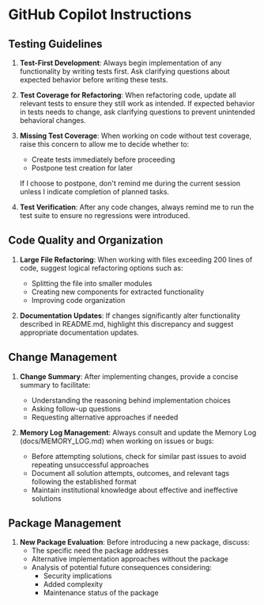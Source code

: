 # GitHub Copilot Instructions

## Testing Guidelines

1. **Test-First Development**: Always begin implementation of any functionality by writing tests first. Ask clarifying questions about expected behavior before writing these tests.

2. **Test Coverage for Refactoring**: When refactoring code, update all relevant tests to ensure they still work as intended. If expected behavior in tests needs to change, ask clarifying questions to prevent unintended behavioral changes.

3. **Missing Test Coverage**: When working on code without test coverage, raise this concern to allow me to decide whether to:
   - Create tests immediately before proceeding
   - Postpone test creation for later
   
   If I choose to postpone, don't remind me during the current session unless I indicate completion of planned tasks.

4. **Test Verification**: After any code changes, always remind me to run the test suite to ensure no regressions were introduced.

## Code Quality and Organization

1. **Large File Refactoring**: When working with files exceeding 200 lines of code, suggest logical refactoring options such as:
   - Splitting the file into smaller modules
   - Creating new components for extracted functionality
   - Improving code organization

2. **Documentation Updates**: If changes significantly alter functionality described in README.md, highlight this discrepancy and suggest appropriate documentation updates.

## Change Management

1. **Change Summary**: After implementing changes, provide a concise summary to facilitate:
   - Understanding the reasoning behind implementation choices
   - Asking follow-up questions
   - Requesting alternative approaches if needed

2. **Memory Log Management**: Always consult and update the Memory Log (docs/MEMORY_LOG.md) when working on issues or bugs:
   - Before attempting solutions, check for similar past issues to avoid repeating unsuccessful approaches
   - Document all solution attempts, outcomes, and relevant tags following the established format
   - Maintain institutional knowledge about effective and ineffective solutions

## Package Management

1. **New Package Evaluation**: Before introducing a new package, discuss:
   - The specific need the package addresses
   - Alternative implementation approaches without the package
   - Analysis of potential future consequences considering:
     - Security implications
     - Added complexity
     - Maintenance status of the package